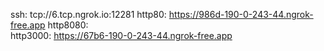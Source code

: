 ssh: tcp://6.tcp.ngrok.io:12281 
http80: https://986d-190-0-243-44.ngrok-free.app 
http8080:  
http3000: https://67b6-190-0-243-44.ngrok-free.app 
